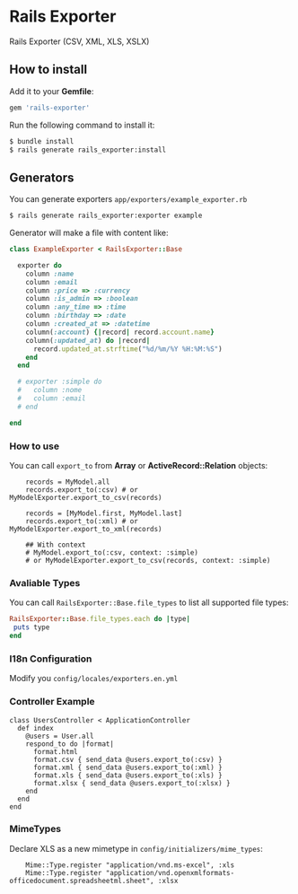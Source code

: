 # Rails Exporter 

Rails Exporter (CSV, XML, XLS, XSLX)

## How to install

Add it to your **Gemfile**: 
```ruby
gem 'rails-exporter'
```

Run the following command to install it:
```sh
$ bundle install
$ rails generate rails_exporter:install
```

## Generators

You can generate exporters `app/exporters/example_exporter.rb`

```sh
$ rails generate rails_exporter:exporter example
```

Generator will make a file with content like:

```ruby
class ExampleExporter < RailsExporter::Base

  exporter do
    column :name
    column :email
    column :price => :currency
    column :is_admin => :boolean
    column :any_time => :time
    column :birthday => :date
    column :created_at => :datetime
    column(:account) {|record| record.account.name}
    column(:updated_at) do |record|
      record.updated_at.strftime("%d/%m/%Y %H:%M:%S")
    end
  end

  # exporter :simple do
  #   column :nome
  #   column :email
  # end

end
```

### How to use

You can call `export_to` from **Array** or **ActiveRecord::Relation** objects: 
```erb
    records = MyModel.all
    records.export_to(:csv) # or MyModelExporter.export_to_csv(records) 
    
    records = [MyModel.first, MyModel.last]
    records.export_to(:xml) # or MyModelExporter.export_to_xml(records)
    
    ## With context
    # MyModel.export_to(:csv, context: :simple)
    # or MyModelExporter.export_to_csv(records, context: :simple)
```

### Avaliable Types

You can call `RailsExporter::Base.file_types` to list all supported file types:
```ruby
RailsExporter::Base.file_types.each do |type|
 puts type
end
```

### I18n Configuration

Modify you `config/locales/exporters.en.yml`

### Controller Example

```erb
class UsersController < ApplicationController
  def index
    @users = User.all
    respond_to do |format|
      format.html
      format.csv { send_data @users.export_to(:csv) }
      format.xml { send_data @users.export_to(:xml) }
      format.xls { send_data @users.export_to(:xls) }
      format.xlsx { send_data @users.export_to(:xlsx) }
    end
  end
end
```
### MimeTypes

Declare XLS as a new mimetype in `config/initializers/mime_types`:
```erb
    Mime::Type.register "application/vnd.ms-excel", :xls
    Mime::Type.register "application/vnd.openxmlformats-officedocument.spreadsheetml.sheet", :xlsx
```